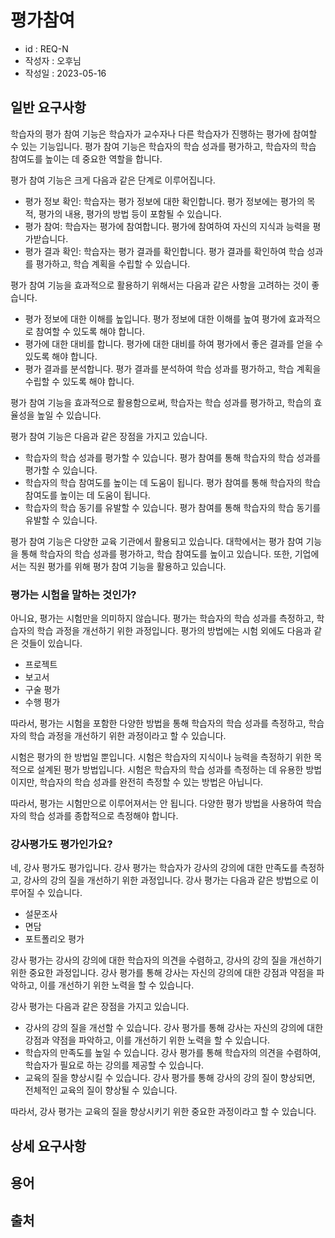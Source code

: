 # 평가참여

- id : REQ-N 
- 작성자 : 오후님
- 작성일 : 2023-05-16

## 일반 요구사항
학습자의 평가 참여 기능은 학습자가 교수자나 다른 학습자가 진행하는 평가에 참여할 수 있는 기능입니다. 평가 참여 기능은 학습자의 학습 성과를 평가하고, 학습자의 학습 참여도를 높이는 데 중요한 역할을 합니다.

평가 참여 기능은 크게 다음과 같은 단계로 이루어집니다.

- 평가 정보 확인: 학습자는 평가 정보에 대한 확인합니다. 평가 정보에는 평가의 목적, 평가의 내용, 평가의 방법 등이 포함될 수 있습니다.
- 평가 참여: 학습자는 평가에 참여합니다. 평가에 참여하여 자신의 지식과 능력을 평가받습니다.
- 평가 결과 확인: 학습자는 평가 결과를 확인합니다. 평가 결과를 확인하여 학습 성과를 평가하고, 학습 계획을 수립할 수 있습니다.

평가 참여 기능을 효과적으로 활용하기 위해서는 다음과 같은 사항을 고려하는 것이 좋습니다.

- 평가 정보에 대한 이해를 높입니다. 평가 정보에 대한 이해를 높여 평가에 효과적으로 참여할 수 있도록 해야 합니다.
- 평가에 대한 대비를 합니다. 평가에 대한 대비를 하여 평가에서 좋은 결과를 얻을 수 있도록 해야 합니다.
- 평가 결과를 분석합니다. 평가 결과를 분석하여 학습 성과를 평가하고, 학습 계획을 수립할 수 있도록 해야 합니다.

평가 참여 기능을 효과적으로 활용함으로써, 학습자는 학습 성과를 평가하고, 학습의 효율성을 높일 수 있습니다.

평가 참여 기능은 다음과 같은 장점을 가지고 있습니다.

- 학습자의 학습 성과를 평가할 수 있습니다. 평가 참여를 통해 학습자의 학습 성과를 평가할 수 있습니다.
- 학습자의 학습 참여도를 높이는 데 도움이 됩니다. 평가 참여를 통해 학습자의 학습 참여도를 높이는 데 도움이 됩니다.
- 학습자의 학습 동기를 유발할 수 있습니다. 평가 참여를 통해 학습자의 학습 동기를 유발할 수 있습니다.

평가 참여 기능은 다양한 교육 기관에서 활용되고 있습니다. 대학에서는 평가 참여 기능을 통해 학습자의 학습 성과를 평가하고, 학습 참여도를 높이고 있습니다. 또한, 기업에서는 직원 평가를 위해 평가 참여 기능을 활용하고 있습니다.
### 평가는 시험을 말하는 것인가?
아니요, 평가는 시험만을 의미하지 않습니다. 평가는 학습자의 학습 성과를 측정하고, 학습자의 학습 과정을 개선하기 위한 과정입니다. 평가의 방법에는 시험 외에도 다음과 같은 것들이 있습니다.

- 프로젝트
- 보고서
- 구술 평가
- 수행 평가

따라서, 평가는 시험을 포함한 다양한 방법을 통해 학습자의 학습 성과를 측정하고, 학습자의 학습 과정을 개선하기 위한 과정이라고 할 수 있습니다.

시험은 평가의 한 방법일 뿐입니다. 시험은 학습자의 지식이나 능력을 측정하기 위한 목적으로 설계된 평가 방법입니다. 시험은 학습자의 학습 성과를 측정하는 데 유용한 방법이지만, 학습자의 학습 성과를 완전히 측정할 수 있는 방법은 아닙니다.

따라서, 평가는 시험만으로 이루어져서는 안 됩니다. 다양한 평가 방법을 사용하여 학습자의 학습 성과를 종합적으로 측정해야 합니다.

### 강사평가도 평가인가요?
네, 강사 평가도 평가입니다. 강사 평가는 학습자가 강사의 강의에 대한 만족도를 측정하고, 강사의 강의 질을 개선하기 위한 과정입니다. 강사 평가는 다음과 같은 방법으로 이루어질 수 있습니다.

- 설문조사
- 면담
- 포트폴리오 평가

강사 평가는 강사의 강의에 대한 학습자의 의견을 수렴하고, 강사의 강의 질을 개선하기 위한 중요한 과정입니다. 강사 평가를 통해 강사는 자신의 강의에 대한 강점과 약점을 파악하고, 이를 개선하기 위한 노력을 할 수 있습니다.

강사 평가는 다음과 같은 장점을 가지고 있습니다.

- 강사의 강의 질을 개선할 수 있습니다. 강사 평가를 통해 강사는 자신의 강의에 대한 강점과 약점을 파악하고, 이를 개선하기 위한 노력을 할 수 있습니다.
- 학습자의 만족도를 높일 수 있습니다. 강사 평가를 통해 학습자의 의견을 수렴하여, 학습자가 필요로 하는 강의를 제공할 수 있습니다.
- 교육의 질을 향상시킬 수 있습니다. 강사 평가를 통해 강사의 강의 질이 향상되면, 전체적인 교육의 질이 향상될 수 있습니다.

따라서, 강사 평가는 교육의 질을 향상시키기 위한 중요한 과정이라고 할 수 있습니다.

## 상세 요구사항


## 용어 


## 출처 



